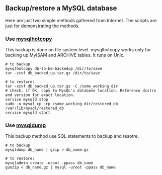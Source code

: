## Backup/restore a MySQL database

Here are just two simple methods gathered from Internet. The scripts are just for demonstrating the methods. 

### Use [mysqlhotcopy](http://dev.mysql.com/doc/refman/5.5/en/mysqlhotcopy.html)

This backup is done on file system level. mysqlhotcopy works only for backing up MyISAM and ARCHIVE tables. It runs on Unix. 

```shell
# to backup
mysqlhotcopy db-to-be-backedup /dir/to/save
tar -zcvf db_backed_up.tar.gz /dir/to/save

# to restore:
tar -xzvf db_backed_up.tar.gz -C /some_working_dir
# check, if OK, copy to MysQL's database location. Reference distro and version for exact location.
service mysqld stop
sudo -u mysql cp -rp /some_working_dir/restored_db /var/lib/mysql/restored_db
service mysqld start
```

### Use [mysqldump](http://dev.mysql.com/doc/refman/5.5/en/mysqldump.html)

This backup method use SQL statements to backup and resotre.

```shell
# to backup 
mysqldump db_name | gzip > db_name.gz

# to restore:
mysqladmin create -uroot -ppass db_name
gunzip < db_name.gz | mysql -uroot -ppass db_name
```
